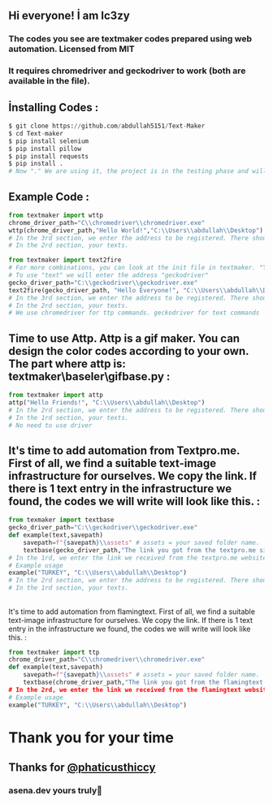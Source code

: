 ## Hi everyone! İ am Ic3zy
### The codes you see are textmaker codes prepared using web automation. Licensed from MIT
### It requires chromedriver and geckodriver to work (both are available in the file).
## İnstalling Codes :
```py
$ git clone https://github.com/abdullah5151/Text-Maker
$ cd Text-maker
$ pip install selenium
$ pip install pillow
$ pip install requests
$ pip install .
# Now "." We are using it, the project is in the testing phase and will be uploaded to PYPI in the future.
```
## Example Code :
```py
from textmaker import wttp
chrome_driver_path="C\\chromedriver\\chromedriver.exe"
wttp(chrome_driver_path,"Hello World!","C:\\Users\\abdullah\\Desktop")
# In the 3rd section, we enter the address to be registered. There should be an asset folder where we enter.
# In the 2rd section, your texts.
```
```py
from textmaker import text2fire
# For more combinations, you can look at the init file in textmaker. "You can use all the commands in the .index import section."
# To use "text" we will enter the address "geckodriver"
gecko_driver_path="C:\\geckodriver\\geckodriver.exe"
text2fire(gecko_driver_path, "Hello Everyone!", "C:\\Users\\abdullah\\Desktop")
# In the 3rd section, we enter the address to be registered. There should be an asset folder where we enter.
# In the 2rd section, your texts.
# We use chromedriver for ttp commands. geckodriver for text commands
```
## Time to use Attp. Attp is a gif maker. You can design the color codes according to your own. The part where attp is: textmaker\\baseler\\gifbase.py :
```py
from textmaker import attp
attp("Hello Friends!", "C:\\Users\\abdullah\\Desktop")
# In the 2rd section, we enter the address to be registered. There should be an asset folder where we enter.
# In the 1rd section, your texts.
# No need to use driver
```
## It's time to add automation from Textpro.me. First of all, we find a suitable text-image infrastructure for ourselves. We copy the link. If there is 1 text entry in the infrastructure we found, the codes we will write will look like this. :
```py
from texmaker import textbase
gecko_driver_path="C:\\geckodriver\\geckodriver.exe"
def example(text,savepath)
    savepath=f"{savepath}\\assets" # assets = your saved folder name.
    textbase(gecko_driver_path,"The link you got from the textpro.me site"text,savepath)
# In the 1rd, we enter the link we received from the textpro.me website. Example https://textpro.me/create-berry-text-effect-online-free-1033.html
# Example usage
example("TURKEY", "C:\\Users\\abdullah\\Desktop")
# In the 2rd section, we enter the address to be registered. There should be an asset folder where we enter.
# In the 1rd section, your texts.
```
## 
It's time to add automation from flamingtext. First of all, we find a suitable text-image infrastructure for ourselves. We copy the link. If there is 1 text entry in the infrastructure we found, the codes we will write will look like this. :
```py
from textmaker import ttp
chrome_driver_path="C\\chromedriver\\chromedriver.exe"
def example(text,savepath)
    savepath=f"{savepath}\\assets" # assets = your saved folder name.
    textbase(chrome_driver_path,"The link you got from the flamingtext site","text,savepath)
# In the 2rd, we enter the link we received from the flamingtext website. Example https://api.flamingtext.com/logo/Design-Water
# Example usage
example("TURKEY", "C:\\Users\\abdullah\\Desktop")
```
# Thank you for your time 
##  Thanks for [@phaticusthiccy](https://github.com/phaticusthiccy)
### **asena.dev** yours truly🙏 